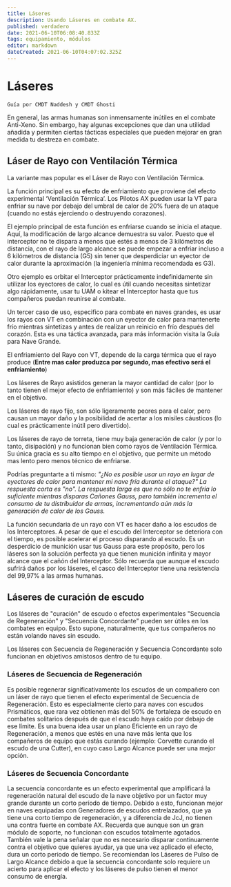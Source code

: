 ```yaml
---
title: Láseres
description: Usando Láseres en combate AX.
published: verdadero
date: 2021-06-10T06:08:40.833Z
tags: equipamiento, módulos
editor: markdown
dateCreated: 2021-06-10T04:07:02.325Z
---
```


# Láseres
`Guía por CMDT Naddesh y CMDT Ghosti`

En general, las armas humanas son inmensamente inútiles en el combate Anti-Xeno. Sin embargo, hay algunas excepciones que dan una utilidad añadida y permiten ciertas tácticas especiales que pueden mejorar en gran medida tu destreza en combate.

## Láser de Rayo con Ventilación Térmica

La variante mas popular es el Láser de Rayo con Ventilación Térmica.

La función principal es su efecto de enfriamiento que proviene del efecto experimental ‘Ventilación Térmica’. Los Pilotos AX pueden usar la VT para enfriar su nave por debajo del umbral de calor de 20% fuera de un ataque (cuando no estás ejerciendo o destruyendo corazones).

El ejemplo principal de esta función es enfriarse cuando se inicia el ataque. Aquí, la modificación de largo alcance demuestra su valor. Puesto que el interceptor no te dispara a menos que estés a menos de 3 kilómetros de distancia, con el rayo de largo alcance se puede empezar a enfriar incluso a 6 kilómetros de distancia (G5) sin tener que desperdiciar un eyector de calor durante la aproximación (la ingeniería mínima recomendada es G3).

Otro ejemplo es orbitar el Interceptor prácticamente indefinidamente sin utilizar los eyectores de calor, lo cual es útil cuando necesitas sintetizar algo rápidamente, usar tu UAM o kitear el Interceptor hasta que tus compañeros puedan reunirse al combate.

Un tercer caso de uso, especifico para combate en naves grandes, es usar los rayos con VT en combinación con un eyector de calor para mantenerte frío mientras sintetizas y antes de realizar un reinicio en frío después del corazón. Esta es una táctica avanzada, para más información visita la Guía para Nave Grande.

El enfriamiento del Rayo con VT, depende de la carga térmica que el rayo produce (**Entre mas calor produzca por segundo, mas efectivo será el enfriamiento**)

Los láseres de Rayo asistidos generan la mayor cantidad de calor (por lo tanto tienen el mejor efecto de enfriamiento) y son más fáciles de mantener en el objetivo.

Los láseres de rayo fijo, son sólo ligeramente peores para el calor, pero causan un mayor daño y la posibilidad de acertar a los misiles cáusticos (lo cual es prácticamente inútil pero divertido).

Los láseres de rayo de torreta, tiene muy baja generación de calor (y por lo tanto, disipación) y no funcionan bien como rayos de Ventilación Térmica. Su única gracia es su alto tiempo en el objetivo, que permite un método mas lento pero menos técnico de enfriarse.

Podrías preguntarte a ti mismo: *"¿No es posible usar un rayo en lugar de eyectores de calor para mantener mi nave fría durante el ataque?" La respuesta corta es "no". La respuesta larga es que no sólo no te enfría lo suficiente mientras disparas Cañones Gauss, pero también incrementa el consumo de tu distribuidor de armas, incrementando aún más la generación de calor de los Gauss.*

La función secundaria de un rayo con VT es hacer daño a los escudos de los Interceptores. A pesar de que el escudo del Interceptor se deteriora con el tiempo, es posible acelerar el proceso disparando al escudo. Es un desperdicio de munición usar tus Gauss para este propósito, pero los láseres son la solución perfecta ya que tienen munición infinita y mayor alcance que el cañón del Interceptor. Sólo recuerda que aunque el escudo sufrirá daños por los láseres, el casco del Interceptor tiene una resistencia del 99,97% a las armas humanas.

## Láseres de curación de escudo

Los láseres de "curación" de escudo o efectos experimentales "Secuencia de Regeneración" y "Secuencia Concordante" pueden ser útiles en los combates en equipo. Esto supone, naturalmente, que tus compañeros no están volando naves sin escudo.

Los láseres con Secuencia de Regeneración y Secuencia Concordante solo funcionan en objetivos amistosos dentro de tu equipo.

### Láseres de Secuencia de Regeneración
Es posible regenerar significativamente los escudos de un compañero con un láser de rayo que tienen el efecto experimental de Secuencia de Regeneración. Esto es especialmente cierto para naves con escudos Prismáticos, que rara vez obtienen más del 50% de fortaleza de escudo en combates solitarios después de que el escudo haya caído por debajo de ese límite. Es una buena idea usar un plano Eficiente en un rayo de Regeneración, a menos que estés en una nave más lenta que los compañeros de equipo que estás curando (ejemplo: Corvette curando el escudo de una Cutter), en cuyo caso Largo Alcance puede ser una mejor opción.

### Láseres de Secuencia Concordante
La secuencia concordante es un efecto experimental que amplificará la regeneración natural del escudo de la nave objetivo por un factor muy grande durante un corto período de tiempo. Debido a esto, funcionan mejor en naves equipadas con Generadores de escudos entrelazados, que ya tiene una corto tiempo de regeneración, y a diferencia de JcJ, no tienen una contra fuerte en combate AX. Recuerda que aunque son un gran módulo de soporte, no funcionan con escudos totalmente agotados. También vale la pena señalar que no es necesario disparar continuamente contra el objetivo que quieres ayudar, ya que una vez aplicado el efecto, dura un corto periodo de tiempo. Se recomiendan los Láseres de Pulso de Largo Alcance debido a que la secuencia concordante solo requiere un acierto para aplicar el efecto y los láseres de pulso tienen el menor consumo de energía.